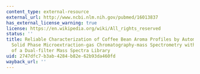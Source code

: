 ```yaml
---
content_type: external-resource
external_url: http://www.ncbi.nlm.nih.gov/pubmed/16013837
has_external_license_warning: true
license: https://en.wikipedia.org/wiki/All_rights_reserved
status: ''
title: Reliable Characterization of Coffee Bean Aroma Profiles by Automated Headspace
  Solid Phase Microextraction-gas Chromatography-mass Spectrometry with the Support
  of a Dual-filter Mass Spectra Library
uid: 2747dfc7-b3ab-4284-b82e-62b93da460fd
wayback_url: ''
---
```

